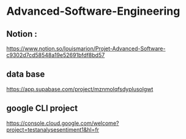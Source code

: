 # Advanced-Software-Engineering

## Notion :
https://www.notion.so/louismarion/Projet-Advanced-Software-c9302d7cd58548a19e52691bfdf8bd57

## data base
https://app.supabase.com/project/mznmolqfsdyplusolgwt

## google CLI project
https://console.cloud.google.com/welcome?project=testanalysesentiment1&hl=fr

